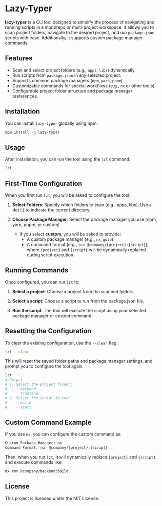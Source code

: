 # Lazy-Typer

**lazy-typer** is a CLI tool designed to simplify the process of navigating and running scripts in a monorepo or multi-project workspace. It allows you to scan project folders, navigate to the desired project, and run `package.json` scripts with ease. Additionally, it supports custom package manager commands.

## Features

- Scan and select project folders (e.g., `apps`, `libs`) dynamically.
- Run scripts from `package.json` in any selected project.
- Supports common package managers (`npm`, `yarn`, `pnpm`).
- Customizable commands for special workflows (e.g., `nx` or other tools).
- Configurable project folder structure and package manager preferences.

## Installation

You can install `lazy-typer` globally using npm:

```bash
npm install -g lazy-typer
```

## Usage

After installation, you can run the tool using the `lzt` command:

```bash
lzt
```

## First-Time Configuration

When you first run `lzt`, you will be asked to configure the tool:

1. **Select Folders**: Specify which folders to scan (e.g., apps, libs). Use a dot (.) to indicate the current directory.

2. **Choose Package Manager**: Select the package manager you use (npm, yarn, pnpm, or custom).

   - If you select **custom**, you will be asked to provide:
     - A custom package manager (e.g., `nx`, `gulp`).
     - A command format (e.g., `run @company/{project}:{script}`), where `{project}` and `{script}` will be dynamically replaced during script execution.

## Running Commands

Once configured, you can run `lzt` to:

1. **Select a project**: Choose a project from the scanned folders.

2. **Select a script**: Choose a script to run from the package.json file.

3. **Run the script**: The tool will execute the script using your selected package manager or custom command.

## Resetting the Configuration

To clear the existing configuration, use the `--clear` flag:

```bash
lzt --clear
```

This will reset the saved folder paths and package manager settings, and prompt you to configure the tool again.

```bash
lzt
# Output
# 1. Select the project folder:
#    - backend
#    - frontend
# 2. Select the script to run:
#    - build
#    - start
```

## Custom Command Example

If you use `nx`, you can configure the custom command as:

```bash
Custom Package Manager: nx
Command Format: run @company/{project}:{script}
```

Then, when you run `lzt`, it will dynamically replace `{project}` and `{script}` and execute commands like:

```bash
nx run @company/backend:build
```

## License

This project is licensed under the MIT License.
